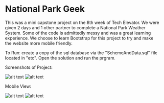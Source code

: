 # National Park Geek
This was a mini capstone project on the 8th week of Tech Elevator. We were given 2 days and 1 other partner to complete a National Park Weather System. Some of the code is admittedly messy and was a great learning experience. We choose to learn Bootstrap for this project to try and make the website more mobile friendly. 

To Run: 
create a copy of the sql database via the "SchemeAndData.sql" file located in "etc".
Open the solution and run the prgram. 

Screenshots of Project:

![alt text](https://i.imgur.com/hv3rFbM.png)
![alt text](https://i.imgur.com/7pg19cR.png)

Mobile View: 

![alt text](https://i.imgur.com/ODcFAQM.png)
![alt text](https://i.imgur.com/4Jh49MO.png)
